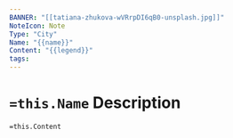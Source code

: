 ```yaml
---
BANNER: "[[tatiana-zhukova-wVRrpDI6qB0-unsplash.jpg]]"
NoteIcon: Note
Type: "City"
Name: "{{name}}"
Content: "{{legend}}"
tags:
---
```


# `=this.Name` Description

`=this.Content`
